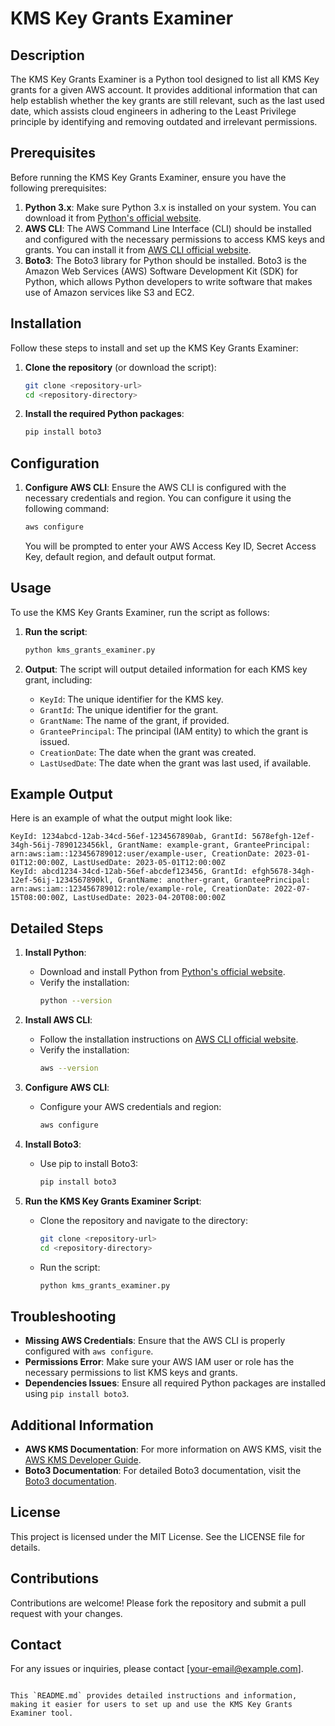 # KMS Key Grants Examiner

## Description
The KMS Key Grants Examiner is a Python tool designed to list all KMS Key grants for a given AWS account. It provides additional information that can help establish whether the key grants are still relevant, such as the last used date, which assists cloud engineers in adhering to the Least Privilege principle by identifying and removing outdated and irrelevant permissions.

## Prerequisites
Before running the KMS Key Grants Examiner, ensure you have the following prerequisites:
1. **Python 3.x**: Make sure Python 3.x is installed on your system. You can download it from [Python's official website](https://www.python.org/downloads/).
2. **AWS CLI**: The AWS Command Line Interface (CLI) should be installed and configured with the necessary permissions to access KMS keys and grants. You can install it from [AWS CLI official website](https://aws.amazon.com/cli/).
3. **Boto3**: The Boto3 library for Python should be installed. Boto3 is the Amazon Web Services (AWS) Software Development Kit (SDK) for Python, which allows Python developers to write software that makes use of Amazon services like S3 and EC2.

## Installation
Follow these steps to install and set up the KMS Key Grants Examiner:

1. **Clone the repository** (or download the script):
   ```bash
   git clone <repository-url>
   cd <repository-directory>
   ```

2. **Install the required Python packages**:
   ```bash
   pip install boto3
   ```

## Configuration
1. **Configure AWS CLI**:
   Ensure the AWS CLI is configured with the necessary credentials and region. You can configure it using the following command:
   ```bash
   aws configure
   ```
   You will be prompted to enter your AWS Access Key ID, Secret Access Key, default region, and default output format.

## Usage
To use the KMS Key Grants Examiner, run the script as follows:

1. **Run the script**:
   ```bash
   python kms_grants_examiner.py
   ```

2. **Output**:
   The script will output detailed information for each KMS key grant, including:
   - `KeyId`: The unique identifier for the KMS key.
   - `GrantId`: The unique identifier for the grant.
   - `GrantName`: The name of the grant, if provided.
   - `GranteePrincipal`: The principal (IAM entity) to which the grant is issued.
   - `CreationDate`: The date when the grant was created.
   - `LastUsedDate`: The date when the grant was last used, if available.

## Example Output
Here is an example of what the output might look like:
```plaintext
KeyId: 1234abcd-12ab-34cd-56ef-1234567890ab, GrantId: 5678efgh-12ef-34gh-56ij-7890123456kl, GrantName: example-grant, GranteePrincipal: arn:aws:iam::123456789012:user/example-user, CreationDate: 2023-01-01T12:00:00Z, LastUsedDate: 2023-05-01T12:00:00Z
KeyId: abcd1234-34cd-12ab-56ef-abcdef123456, GrantId: efgh5678-34gh-12ef-56ij-1234567890kl, GrantName: another-grant, GranteePrincipal: arn:aws:iam::123456789012:role/example-role, CreationDate: 2022-07-15T08:00:00Z, LastUsedDate: 2023-04-20T08:00:00Z
```

## Detailed Steps
1. **Install Python**:
   - Download and install Python from [Python's official website](https://www.python.org/downloads/).
   - Verify the installation:
     ```bash
     python --version
     ```

2. **Install AWS CLI**:
   - Follow the installation instructions on [AWS CLI official website](https://aws.amazon.com/cli/).
   - Verify the installation:
     ```bash
     aws --version
     ```

3. **Configure AWS CLI**:
   - Configure your AWS credentials and region:
     ```bash
     aws configure
     ```

4. **Install Boto3**:
   - Use pip to install Boto3:
     ```bash
     pip install boto3
     ```

5. **Run the KMS Key Grants Examiner Script**:
   - Clone the repository and navigate to the directory:
     ```bash
     git clone <repository-url>
     cd <repository-directory>
     ```
   - Run the script:
     ```bash
     python kms_grants_examiner.py
     ```

## Troubleshooting
- **Missing AWS Credentials**: Ensure that the AWS CLI is properly configured with `aws configure`.
- **Permissions Error**: Make sure your AWS IAM user or role has the necessary permissions to list KMS keys and grants.
- **Dependencies Issues**: Ensure all required Python packages are installed using `pip install boto3`.

## Additional Information
- **AWS KMS Documentation**: For more information on AWS KMS, visit the [AWS KMS Developer Guide](https://docs.aws.amazon.com/kms/latest/developerguide/).
- **Boto3 Documentation**: For detailed Boto3 documentation, visit the [Boto3 documentation](https://boto3.amazonaws.com/v1/documentation/api/latest/index.html).

## License
This project is licensed under the MIT License. See the LICENSE file for details.

## Contributions
Contributions are welcome! Please fork the repository and submit a pull request with your changes.

## Contact
For any issues or inquiries, please contact [your-email@example.com].
```

This `README.md` provides detailed instructions and information, making it easier for users to set up and use the KMS Key Grants Examiner tool.